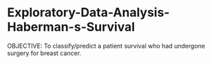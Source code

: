 # Exploratory-Data-Analysis-Haberman-s-Survival
OBJECTIVE:     To classify/predict a patient survival who had undergone surgery for breast cancer.
